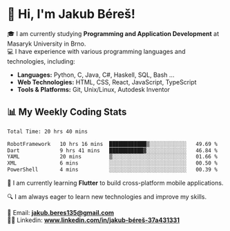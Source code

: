 # 👋 Hi, I'm Jakub Béreš!

🎓 I am currently studying **Programming and Application Development** at Masaryk University in Brno.  
💻 I have experience with various programming languages and technologies, including:  
   - **Languages:** Python, C, Java, C#, Haskell, SQL, Bash ...  
   - **Web Technologies:** HTML, CSS, React, JavaScript, TypeScript  
   - **Tools & Platforms:** Git, Unix/Linux, Autodesk Inventor

## 📊 My Weekly Coding Stats
<!--START_SECTION:waka-->

```txt
Total Time: 20 hrs 40 mins

RobotFramework   10 hrs 16 mins  ████████████▒░░░░░░░░░░░░   49.69 %
Dart             9 hrs 41 mins   ███████████▓░░░░░░░░░░░░░   46.84 %
YAML             20 mins         ▒░░░░░░░░░░░░░░░░░░░░░░░░   01.66 %
XML              6 mins          ░░░░░░░░░░░░░░░░░░░░░░░░░   00.50 %
PowerShell       4 mins          ░░░░░░░░░░░░░░░░░░░░░░░░░   00.39 %
```

<!--END_SECTION:waka-->

🚀 I am currently learning **Flutter** to build cross-platform mobile applications.  

🔍 I am always eager to learn new technologies and improve my skills.  

📩 Email:        **jakub.beres135@gmail.com**  
🧑‍💻 Linkedin:     **www.linkedin.com/in/jakub-béreš-37a431331**


